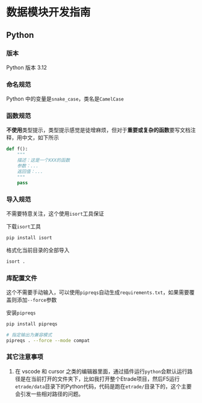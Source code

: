 # 数据模块开发指南

## Python

### 版本

Python 版本 3.12

### 命名规范

Python 中的变量是`snake_case`，类名是`CamelCase`

### 函数规范

**不使用**类型提示，类型提示感觉是徒增麻烦，但对于**重要或复杂的函数**要写文档注释，用中文，如下所示

```py
def f():
    """
    描述：这是一个XXX的函数
    参数：...
    返回值：...
    """
    pass
```

### 导入规范

不需要特意关注，这个使用`isort`工具保证

下载`isort`工具

```bash
pip install isort
```

格式化当前目录的全部导入

```bash
isort .
```

### 库配置文件

这个不需要手动输入，可以使用`pipreqs`自动生成`requirements.txt`，如果需要覆盖则添加`--force`参数

安装`pipreqs`

```bash
pip install pipreqs
```

```bash
# 指定输出为兼容模式
pipreqs . --force --mode compat
```

### 其它注意事项

1. 在 vscode 和 cursor 之类的编辑器里面，通过插件运行`python`会默认运行路径是在当前打开的文件夹下，比如我打开整个Etrade项目，然后F5运行`etrade/data`目录下的Python代码，代码是跑在`etrade/`目录下的，这个主要会引发一些相对路径的问题。